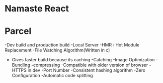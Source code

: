# Namaste React
# Parcel
-Dev build and production build
-Local Server
-HMR : Hot Module Replacement
-File Watching Algorithm(Written in c)
- Gives faster build because its caching
-Catching
-Image Optimization
-Bundling
-compressing
-Compatible with older version of browser
-HTTPS in dev
-Port Number
-Consistent hashing algorithm
-Zero Configuration
-Automatic code splitting